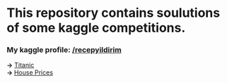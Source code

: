 # This repository contains soulutions of some kaggle competitions.

<h3>My kaggle profile: <a href="https://www.kaggle.com/recepyildirim"/>/recepyildirim</a></h3>
<b>-></b> <a href="https://github.com/recep-yildirim/Kaggle/tree/master/Titanic">Titanic</a><br />
<b>-> </b><a href="https://github.com/recep-yildirim/Kaggle/tree/master/House Prices">House Prices</a>
